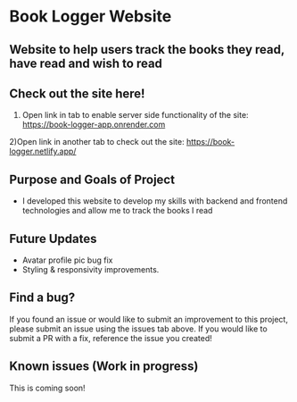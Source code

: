 # Book Logger Website

## Website to help users track the books they read, have read and wish to read

## Check out the site here!

1) Open link in tab to enable server side functionality of the site: https://book-logger-app.onrender.com

2)Open link in another tab to check out the site: https://book-logger.netlify.app/

## Purpose and Goals of Project

- I developed this website to develop my skills with backend and frontend technologies and allow me to track the books I read

## Future Updates

- Avatar profile pic bug fix
- Styling & responsivity improvements.

## Find a bug?

If you found an issue or would like to submit an improvement to this project, please submit an issue using the issues tab above. If you would like to submit a PR with a fix, reference the issue you created!

## Known issues (Work in progress)

 This is coming soon!

